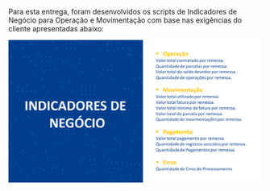 Para esta entrega, foram desenvolvidos os scripts de Indicadores de Negócio para Operação e Movimentação com base nas exigências do cliente apresentadas abaixo:

<img src="/Sprints/Sprint3/img/Indicadores.png">